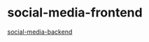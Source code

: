 # social-media-frontend

[social-media-backend](https://github.com/yogeshpendse/social-media-backend/tree/development)
